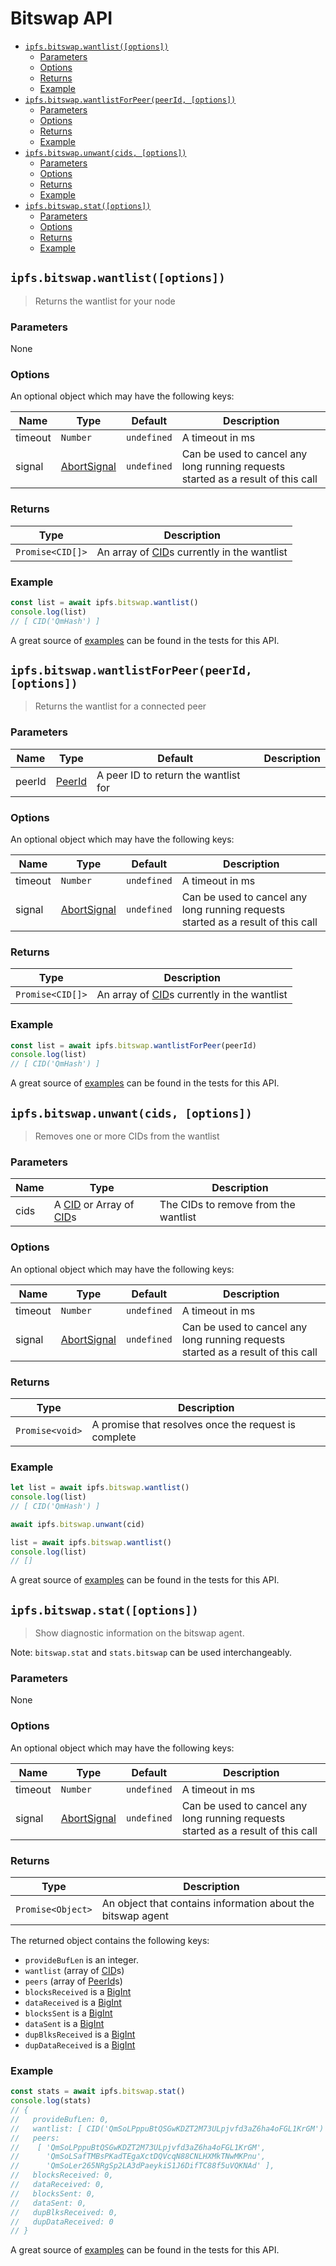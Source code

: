 # Bitswap API <!-- omit in toc -->

- [`ipfs.bitswap.wantlist([options])`](#ipfsbitswapwantlistoptions)
  - [Parameters](#parameters)
  - [Options](#options)
  - [Returns](#returns)
  - [Example](#example)
- [`ipfs.bitswap.wantlistForPeer(peerId, [options])`](#ipfsbitswapwantlistforpeerpeerid-options)
  - [Parameters](#parameters-1)
  - [Options](#options-1)
  - [Returns](#returns-1)
  - [Example](#example-1)
- [`ipfs.bitswap.unwant(cids, [options])`](#ipfsbitswapunwantcids-options)
  - [Parameters](#parameters-2)
  - [Options](#options-2)
  - [Returns](#returns-2)
  - [Example](#example-2)
- [`ipfs.bitswap.stat([options])`](#ipfsbitswapstatoptions)
  - [Parameters](#parameters-3)
  - [Options](#options-3)
  - [Returns](#returns-3)
  - [Example](#example-3)

## `ipfs.bitswap.wantlist([options])`

> Returns the wantlist for your node

### Parameters

None

### Options

An optional object which may have the following keys:

| Name | Type | Default | Description |
| ---- | ---- | ------- | ----------- |
| timeout | `Number` | `undefined` | A timeout in ms |
| signal | [AbortSignal][] | `undefined` | Can be used to cancel any long running requests started as a result of this call |

### Returns

| Type | Description |
| -------- | -------- |
| `Promise<CID[]>` | An array of [CID][]s currently in the wantlist |

### Example

```JavaScript
const list = await ipfs.bitswap.wantlist()
console.log(list)
// [ CID('QmHash') ]
```

A great source of [examples][] can be found in the tests for this API.

## `ipfs.bitswap.wantlistForPeer(peerId, [options])`

> Returns the wantlist for a connected peer

### Parameters

| Name | Type | Default | Description |
| ---- | ---- | ------- | ----------- |
| peerId | [PeerId][] | A peer ID to return the wantlist for |

### Options

An optional object which may have the following keys:

| Name | Type | Default | Description |
| ---- | ---- | ------- | ----------- |
| timeout | `Number` | `undefined` | A timeout in ms |
| signal | [AbortSignal][] | `undefined` | Can be used to cancel any long running requests started as a result of this call |

### Returns

| Type | Description |
| -------- | -------- |
| `Promise<CID[]>` | An array of [CID][]s currently in the wantlist |

### Example

```JavaScript
const list = await ipfs.bitswap.wantlistForPeer(peerId)
console.log(list)
// [ CID('QmHash') ]
```

A great source of [examples][] can be found in the tests for this API.

## `ipfs.bitswap.unwant(cids, [options])`

> Removes one or more CIDs from the wantlist

### Parameters

| Name | Type | Description |
| ---- | ---- | ----------- |
| cids | A [CID][] or Array of [CID][]s | The CIDs to remove from the wantlist |

### Options

An optional object which may have the following keys:

| Name | Type | Default | Description |
| ---- | ---- | ------- | ----------- |
| timeout | `Number` | `undefined` | A timeout in ms |
| signal | [AbortSignal][] | `undefined` | Can be used to cancel any long running requests started as a result of this call |

### Returns

| Type | Description |
| -------- | -------- |
| `Promise<void>` | A promise that resolves once the request is complete |

### Example

```JavaScript
let list = await ipfs.bitswap.wantlist()
console.log(list)
// [ CID('QmHash') ]

await ipfs.bitswap.unwant(cid)

list = await ipfs.bitswap.wantlist()
console.log(list)
// []
```

A great source of [examples][] can be found in the tests for this API.

## `ipfs.bitswap.stat([options])`

> Show diagnostic information on the bitswap agent.

Note: `bitswap.stat` and `stats.bitswap` can be used interchangeably.

### Parameters

None

### Options

An optional object which may have the following keys:

| Name | Type | Default | Description |
| ---- | ---- | ------- | ----------- |
| timeout | `Number` | `undefined` | A timeout in ms |
| signal | [AbortSignal][] | `undefined` |  Can be used to cancel any long running requests started as a result of this call |

### Returns

| Type | Description |
| -------- | -------- |
| `Promise<Object>` | An object that contains information about the bitswap agent |

The returned object contains the following keys:

- `provideBufLen` is an integer.
- `wantlist` (array of [CID][cid]s)
- `peers` (array of [PeerId][peerId]s)
- `blocksReceived` is a [BigInt][1]
- `dataReceived` is a [BigInt][1]
- `blocksSent` is a [BigInt][1]
- `dataSent` is a [BigInt][1]
- `dupBlksReceived` is a [BigInt][1]
- `dupDataReceived` is a [BigInt][1]

### Example

```JavaScript
const stats = await ipfs.bitswap.stat()
console.log(stats)
// {
//   provideBufLen: 0,
//   wantlist: [ CID('QmSoLPppuBtQSGwKDZT2M73ULpjvfd3aZ6ha4oFGL1KrGM') ],
//   peers:
//    [ 'QmSoLPppuBtQSGwKDZT2M73ULpjvfd3aZ6ha4oFGL1KrGM',
//      'QmSoLSafTMBsPKadTEgaXctDQVcqN88CNLHXMkTNwMKPnu',
//      'QmSoLer265NRgSp2LA3dPaeykiS1J6DifTC88f5uVQKNAd' ],
//   blocksReceived: 0,
//   dataReceived: 0,
//   blocksSent: 0,
//   dataSent: 0,
//   dupBlksReceived: 0,
//   dupDataReceived: 0
// }
```

A great source of [examples][] can be found in the tests for this API.

[1]: https://developer.mozilla.org/en-US/docs/Web/JavaScript/Reference/Global_Objects/BigInt
[examples]: https://github.com/ipfs/js-ipfs/blob/master/packages/interface-ipfs-core/src/bitswap
[cid]: https://docs.ipfs.tech/concepts/content-addressing
[peerid]: https://docs.libp2p.io/concepts/peer-id/
[AbortSignal]: https://developer.mozilla.org/en-US/docs/Web/API/AbortSignal
